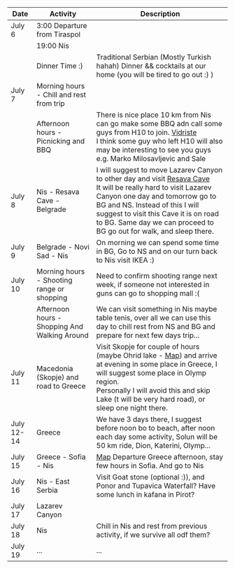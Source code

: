 | Date       | Activity                                      | Description                                                                                                                                                                                                                                                                                                                                                                                                                                                                                                                                                                                                                                                                                                                                                           | 
|------------|-----------------------------------------------|-----------------------------------------------------------------------------------------------------------------------------------------------------------------------------------------------------------------------------------------------------------------------------------------------------------------------------------------------------------------------------------------------------------------------------------------------------------------------------------------------------------------------------------------------------------------------------------------------------------------------------------------------------------------------------------------------------------------------------------------------------------------------|
| July 6     | 3:00 Departure from Tiraspol                  |                                                                                                                                                                                                                                                                                                                                                                                                                                                                                                                                                                                                                                                                                                                                                                       |
|            | 19:00 Nis                                     |                                                                                                                                                                                                                                                                                                                                                                                                                                                                                                                                                                                                                                                                                                                                                                       |
|            | Dinner Time :)                                | Traditional Serbian (Mostly Turkish hahah) Dinner && cocktails at our home (you will be tired to go out :) )                                                                                                                                                                                                                                                                                                                                                                                                                                                                                                                                                                                                                                                          |
| July 7     | Morning hours - Chill and rest from trip      |                                                                                                                                                                                                                                                                                                                                                                                                                                                                                                                                                                                                                                                                                                                                                                       |
|            | Afternoon hours - Picnicking and BBQ          | There is nice place 10 km from Nis can go make some BBQ adn call some guys from H10 to join. [Vidriste](https://www.google.com/maps/place/%D0%91%D0%B0%D1%9A%D0%B0+%D0%92%D0%B8%D0%B4%D1%80%D0%B8%D1%88%D1%82%D0%B5/@43.4376895,21.8665011,3a,75y,90t/data=!3m8!1e2!3m6!1sAF1QipNHt7d0scAZxErkYHjs-dfKR0NHvYkLOOR2umBh!2e10!3e12!6shttps:%2F%2Flh5.googleusercontent.com%2Fp%2FAF1QipNHt7d0scAZxErkYHjs-dfKR0NHvYkLOOR2umBh%3Dw86-h114-k-no!7i3456!8i4608!4m7!3m6!1s0x4755ca9c3f625ba7:0xe1eef02a7460f208!8m2!3d43.4376895!4d21.8665011!10e5!16s%2Fg%2F11xyvbpqz?entry=ttu) <br> I think some guy who left H10 will also may be interesting to see you guys e.g. Marko Milosavljevic and Sale                                                                         |
| July 8     | Nis - Resava Cave - Belgrade                  | I will suggest to move Lazarev Canyon to other day and visit [Resava Cave](https://en.wikipedia.org/wiki/Resava_Cave) <br> It will be really hard to visit Lazarev Canyon one day and tomorrow go to BG and NS. Instead of this I will suggest to visit this Cave it is on road to BG. Same day we can proceed to BG go out for walk, and sleep there.                                                                                                                                                                                                                                                                                                                                                                                                                |
| July 9     | Belgrade - Novi Sad - Nis                     | On morning we can spend some time in BG, Go to NS and on our turn back to Nis visit IKEA :)                                                                                                                                                                                                                                                                                                                                                                                                                                                                                                                                                                                                                                                                           |
| July 10    | Morning hours - Shooting range or shopping    | Need to confirm shooting range next week, if someone not interested in guns can go to shopping mall :(                                                                                                                                                                                                                                                                                                                                                                                                                                                                                                                                                                                                                                                                |
|            | Afternoon hours - Shopping And Walking Around | We can visit something in Nis maybe table tenis, over all we can use this day to chill rest from NS and BG and prepare for next few days trip...                                                                                                                                                                                                                                                                                                                                                                                                                                                                                                                                                                                                                      |
| July 11    | Macedonia (Skopje) and road to Greece         | Visit Skopje for couple of hours (maybe Ohrid lake - [Map](https://www.google.com/maps/dir/43.330962,21.9116595/Skopje,+North+Macedonia/Ohrid,+North+Macedonia/Katerini,+Greece/@42.1736311,18.9158145,8z/data=!4m27!4m26!1m1!4e1!1m5!1m1!1s0x135415a58c9aa2a5:0xb2ed88c260872020!2m2!1d21.4254355!2d41.9981294!1m10!1m1!1s0x1350db6587ea6657:0xc46cfc65390bc9d3!2m2!1d20.8016481!2d41.1230977!3m4!1m2!1d21.9995898!2d41.428227!3s0x1356644b62f7ced1:0x8e09c2a29eef8b02!1m5!1m1!1s0x1358023a61eb5a67:0xa3339a2f0e85ad20!2m2!1d22.5121487!2d40.2702495!3e0?entry=ttu)) and arrive at evening in some place in Greece, I will suggest some place in Olymp region. <br> Personally I will avoid this and skip Lake (t will be very hard road), or sleep one night there. |
| July 12-14 | Greece                                        | We have 3 days there, I suggest before noon bo to beach, after noon each day some activity, Solun will be 50 km ride, Dion, Katerini, Olymp...                                                                                                                                                                                                                                                                                                                                                                                                                                                                                                                                                                                                                        |
| July 15    | Greece - Sofia - Nis                          | [Map](https://www.google.com/maps/dir/Katerini,+Greece/Sofia,+Bulgaria/Ni%C5%A1/@41.7990833,21.3558888,8z/data=!3m1!4b1!4m20!4m19!1m5!1m1!1s0x1358023a61eb5a67:0xa3339a2f0e85ad20!2m2!1d22.5121487!2d40.2702495!1m5!1m1!1s0x40aa8682cb317bf5:0x400a01269bf5e60!2m2!1d23.3218675!2d42.6977082!1m5!1m1!1s0x4755b0c240c81f65:0x56319fe3122ac3cd!2m2!1d21.8954069!2d43.320926!3e0?entry=ttu) Departure Greece afternoon, stay few hours in Sofia. And go to Nis                                                                                                                                                                                                                                                                                                           |
| July 16    | Nis - East Serbia                             | Visit Goat stone (optional :)), and Ponor and Tupavica Waterfall? Have some lunch in kafana in Pirot?                                                                                                                                                                                                                                                                                                                                                                                                                                                                                                                                                                                                                                                                 |
| July 17    | Lazarev Canyon                                |                                                                                                                                                                                                                                                                                                                                                                                                                                                                                                                                                                                                                                                                                                                                                                       |
| July 18    | Nis                                           | Chill in Nis and rest from previous activity, if  we survive all odf them?                                                                                                                                                                                                                                                                                                                                                                                                                                                                                                                                                                                                                                                                                            |
| July 19    | ...                                           | ...                                                                                                                                                                                                                                                                                                                                                                                                                                                                                                                                                                                                                                                                                                                                                                   |
